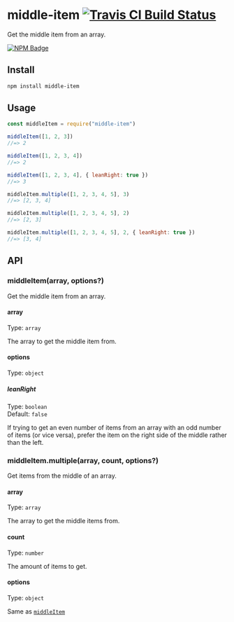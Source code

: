 # middle-item [![Travis CI Build Status](https://img.shields.io/travis/com/Richienb/middle-item/master.svg?style=for-the-badge)](https://travis-ci.com/Richienb/middle-item)

Get the middle item from an array.

[![NPM Badge](https://nodei.co/npm/middle-item.png)](https://npmjs.com/package/middle-item)

## Install

```sh
npm install middle-item
```

## Usage

```js
const middleItem = require("middle-item")

middleItem([1, 2, 3])
//=> 2

middleItem([1, 2, 3, 4])
//=> 2

middleItem([1, 2, 3, 4], { leanRight: true })
//=> 3

middleItem.multiple([1, 2, 3, 4, 5], 3)
//=> [2, 3, 4]

middleItem.multiple([1, 2, 3, 4, 5], 2)
//=> [2, 3]

middleItem.multiple([1, 2, 3, 4, 5], 2, { leanRight: true })
//=> [3, 4]
```

## API

### middleItem(array, options?)

Get the middle item from an array.

#### array

Type: `array`

The array to get the middle item from.

#### options

Type: `object`

##### leanRight

Type: `boolean`\
Default: `false`

If trying to get an even number of items from an array with an odd number of items (or vice versa), prefer the item on the right side of the middle rather than the left.

### middleItem.multiple(array, count, options?)

Get items from the middle of an array.

#### array

Type: `array`

The array to get the middle items from.

#### count

Type: `number`

The amount of items to get.

#### options

Type: `object`

Same as [`middleItem`](#options)
